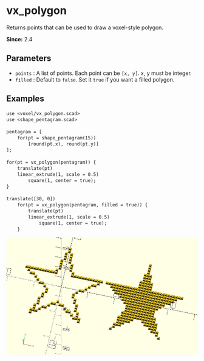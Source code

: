 # vx_polygon

Returns points that can be used to draw a voxel-style polygon.

**Since:** 2.4

## Parameters

- `points` : A list of points. Each point can be `[x, y]`. x, y must be integer.
- `filled` : Default to `false`. Set it `true` if you want a filled polygon.

## Examples

    use <voxel/vx_polygon.scad>
	use <shape_pentagram.scad>

	pentagram = [
		for(pt = shape_pentagram(15)) 
			[round(pt.x), round(pt.y)]
	];

	for(pt = vx_polygon(pentagram)) {
		translate(pt) 
		linear_extrude(1, scale = 0.5) 
			square(1, center = true);
	}

	translate([30, 0])
        for(pt = vx_polygon(pentagram, filled = true)) {
            translate(pt) 
			linear_extrude(1, scale = 0.5) 
				square(1, center = true);
        }

![vx_polygon](images/lib3x-vx_polygon-1.JPG)

